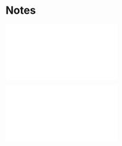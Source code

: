 

#
# Notes

![Roxanne_date](Insights/Roxanne_date.md)

![Roxanne_Lachlan_sittingInaTree](Insights/Roxanne_Lachlan_sittingInaTree.md)

